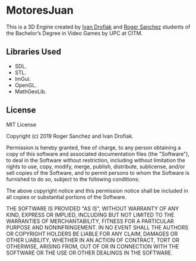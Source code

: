 # MotoresJuan

This is a 3D Engine created by [Ivan Drofiak](https://github.com/FurryGhoul) and [Roger Sanchez](https://github.com/RogerJimbo) students of the Bachelor’s Degree in Video Games by UPC at CITM.


## Libraries Used
- SDL.
- STL.
- ImGui.
- OpenGL.
- MathGeoLib.

## License

MIT License

Copyright (c) 2019 Roger Sanchez and Ivan Drofiak.

Permission is hereby granted, free of charge, to any person obtaining a copy of this software and associated documentation files (the "Software"), to deal in the Software without restriction, including without limitation the rights to use, copy, modify, merge, publish, distribute, sublicense, and/or sell copies of the Software, and to permit persons to whom the Software is furnished to do so, subject to the following conditions:

The above copyright notice and this permission notice shall be included in all copies or substantial portions of the Software.

THE SOFTWARE IS PROVIDED "AS IS", WITHOUT WARRANTY OF ANY KIND, EXPRESS OR IMPLIED, INCLUDING BUT NOT LIMITED TO THE WARRANTIES OF MERCHANTABILITY, FITNESS FOR A PARTICULAR PURPOSE AND NONINFRINGEMENT. IN NO EVENT SHALL THE AUTHORS OR COPYRIGHT HOLDERS BE LIABLE FOR ANY CLAIM, DAMAGES OR OTHER LIABILITY, WHETHER IN AN ACTION OF CONTRACT, TORT OR OTHERWISE, ARISING FROM, OUT OF OR IN CONNECTION WITH THE SOFTWARE OR THE USE OR OTHER DEALINGS IN THE SOFTWARE.
